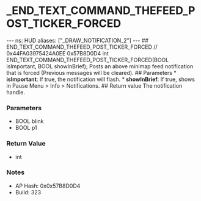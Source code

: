 # _END_TEXT_COMMAND_THEFEED_POST_TICKER_FORCED

--- ns: HUD aliases: ["_DRAW_NOTIFICATION_2"] --- ## END_TEXT_COMMAND_THEFEED_POST_TICKER_FORCED  // 0x44FA03975424A0EE 0x57B8D0D4 int END_TEXT_COMMAND_THEFEED_POST_TICKER_FORCED(BOOL isImportant, BOOL showInBrief);  Posts an above minimap feed notification that is forced (Previous messages will be cleared).  ## Parameters * **isImportant**: If true, the notification will flash. * **showInBrief**: If true, shows in Pause Menu > Info > Notifications.  ## Return value The notification handle.

### Parameters
* BOOL blink
* BOOL p1

### Return Value
* int

### Notes
* AP Hash: 0x0x57B8D0D4
* Build: 323

